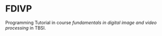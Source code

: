 # FDIVP
Programming Tutorial in course *fundamentals in digital image and video processing* in TBSI.
